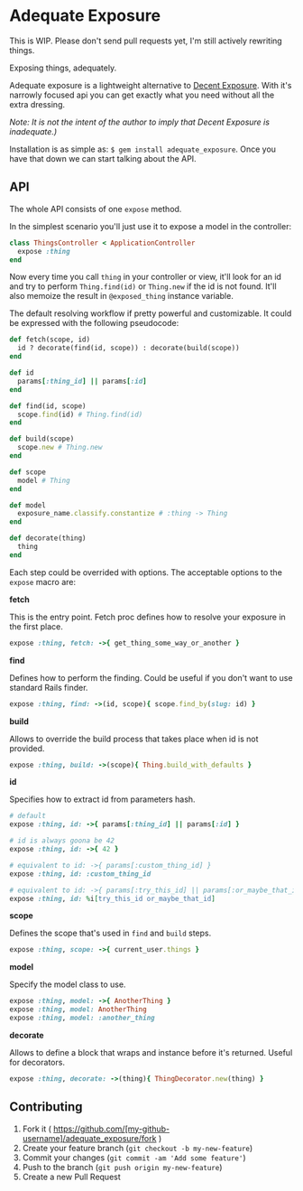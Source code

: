 # Adequate Exposure

This is WIP. Please don't send pull requests yet, I'm still actively rewriting things.

Exposing things, adequately.

Adequate exposure is a lightweight alternative to [Decent
Exposure](https://github.com/voxdolo/decent_exposure). With it's narrowly
focused api you can get exactly what you need without all the extra dressing.

*Note: It is not the intent of the author to imply that Decent Exposure is
inadequate.)*

Installation is as simple as: `$ gem install adequate_exposure`. Once you have
that down we can start talking about the API.

## API

The whole API consists of one `expose` method.

In the simplest scenario you'll just use it to expose a model in the
controller:

```ruby
class ThingsController < ApplicationController
  expose :thing
end
```

Now every time you call `thing` in your controller or view, it'll look for an
id and try to perform `Thing.find(id)` or `Thing.new` if the id is not found.
It'll also memoize the result in `@exposed_thing` instance variable.

The default resolving workflow if pretty powerful and customizable. It could be
expressed with the following pseudocode:

```ruby
def fetch(scope, id)
  id ? decorate(find(id, scope)) : decorate(build(scope))
end

def id
  params[:thing_id] || params[:id]
end

def find(id, scope)
  scope.find(id) # Thing.find(id)
end

def build(scope)
  scope.new # Thing.new
end

def scope
  model # Thing
end

def model
  exposure_name.classify.constantize # :thing -> Thing
end

def decorate(thing)
  thing
end
```

Each step could be overrided with options. The acceptable options to the
`expose` macro are:

**fetch**

This is the entry point. Fetch proc defines how to resolve your exposure in the
first place.

```ruby
expose :thing, fetch: ->{ get_thing_some_way_or_another }
```

**find**

Defines how to perform the finding. Could be useful if you don't want to use standard
Rails finder.

```ruby
expose :thing, find: ->(id, scope){ scope.find_by(slug: id) }
```

**build**

Allows to override the build process that takes place when id is not provided.

```ruby
expose :thing, build: ->(scope){ Thing.build_with_defaults }
```

**id**

Specifies how to extract id from parameters hash.

```ruby
# default
expose :thing, id: ->{ params[:thing_id] || params[:id] }

# id is always goona be 42
expose :thing, id: ->{ 42 }

# equivalent to id: ->{ params[:custom_thing_id] }
expose :thing, id: :custom_thing_id

# equivalent to id: ->{ params[:try_this_id] || params[:or_maybe_that_id] }
expose :thing, id: %i[try_this_id or_maybe_that_id]
```

**scope**

Defines the scope that's used in `find` and `build` steps.

```ruby
expose :thing, scope: ->{ current_user.things }
```

**model**

Specify the model class to use.

```ruby
expose :thing, model: ->{ AnotherThing }
expose :thing, model: AnotherThing
expose :thing, model: :another_thing
```


**decorate**

Allows to define a block that wraps and instance before it's returned. Useful for decorators.

```ruby
expose :thing, decorate: ->(thing){ ThingDecorator.new(thing) }
```

## Contributing

1. Fork it ( https://github.com/[my-github-username]/adequate_exposure/fork )
2. Create your feature branch (`git checkout -b my-new-feature`)
3. Commit your changes (`git commit -am 'Add some feature'`)
4. Push to the branch (`git push origin my-new-feature`)
5. Create a new Pull Request
